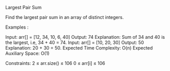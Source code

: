 Largest Pair Sum


Find the largest pair sum in an array of distinct integers.

Examples :

Input: arr[] = [12, 34, 10, 6, 40]
Output: 74
Explanation: Sum of 34 and 40 is the largest, i.e, 34 + 40 = 74.
Input: arr[] = [10, 20, 30]
Output: 50
Explanation: 20 + 30 = 50.
Expected Time Complexity: O(n)
Expected Auxiliary Space: O(1)

Constraints:
2 ≤ arr.size() ≤ 106
0 ≤ arr[i] ≤ 106

